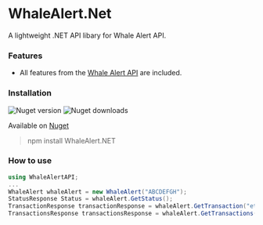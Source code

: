 # WhaleAlert.Net
A lightweight .NET API libary for Whale Alert API. 


### Features

- All features from the [Whale Alert API](https://docs.whale-alert.io/) are included. 



### Installation
![Nuget version](https://img.shields.io/nuget/v/whalealert.net.svg)  ![Nuget downloads](https://img.shields.io/nuget/dt/whalealert.net.svg)

Available on [Nuget](https://www.nuget.org/packages/WhaleAlert.NET/)
> npm install WhaleAlert.NET



### How to use

```csharp
using WhaleAlertAPI;
...
WhaleAlert whaleAlert = new WhaleAlert("ABCDEFGH");
StatusResponse Status = whaleAlert.GetStatus();
TransactionResponse transactionResponse = whaleAlert.GetTransaction("ethereum", "0015286d8642f0e0553b7fefa1c168787ae71173cbf82ec2f2a1b2e0ffee72b2");
TransactionsResponse transactionsResponse = whaleAlert.GetTransactions(1550237797);

 ```
